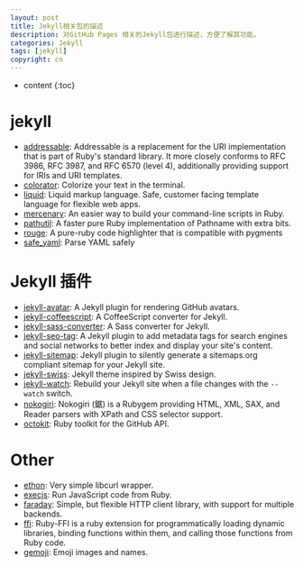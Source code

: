 ```yaml
---
layout: post
title: Jekyll相关包的描述
description: 对GitHub Pages 相关的Jekyll包进行描述，方便了解其功能。
categories: Jekyll
tags: [jekyll]
copyright: cn
---
```


* content
{:toc}

# jekyll

* [addressable](https://github.com/sporkmonger/addressable):  Addressable is a replacement for the URI implementation that is part of Ruby's standard library. It more closely conforms to RFC 3986, RFC 3987, and RFC 6570 (level 4), additionally providing support for IRIs and URI templates.
* [colorator](https://github.com/octopress/colorator):  Colorize your text in the terminal.
* [liquid](https://github.com/Shopify/liquid):  Liquid markup language. Safe, customer facing template language for flexible web apps.
* [mercenary](https://github.com/jekyll/mercenary): An easier way to build your command-line scripts in Ruby.
* [pathutil](https://github.com/envygeeks/pathutil):  A faster pure Ruby implementation of Pathname with extra bits.
* [rouge](https://github.com/jneen/rouge): A pure-ruby code highlighter that is compatible with pygments
* [safe_yaml](https://github.com/dtao/safe_yaml): Parse YAML safely

# Jekyll 插件

* [jekyll-avatar](https://github.com/benbalter/jekyll-avatar): A Jekyll plugin for rendering GitHub avatars.
* [jekyll-coffeescript](https://github.com/jekyll/jekyll-coffeescript): A CoffeeScript converter for Jekyll.
* [jekyll-sass-converter](https://github.com/jekyll/jekyll-sass-converter): A Sass converter for Jekyll.
* [jekyll-seo-tag](https://github.com/jekyll/jekyll-seo-tag): A Jekyll plugin to add metadata tags for search engines and social networks to better index and display your site's content.
* [jekyll-sitemap](https://github.com/jekyll/jekyll-sitemap): Jekyll plugin to silently generate a sitemaps.org compliant sitemap for your Jekyll site.
* [jekyll-swiss](https://github.com/broccolini/swiss): Jekyll theme inspired by Swiss design.
* [jekyll-watch](https://github.com/jekyll/jekyll-watch): Rebuild your Jekyll site when a file changes with the `--watch` switch.
* [nokogiri](https://github.com/sparklemotion/nokogiri): Nokogiri (鋸) is a Rubygem providing HTML, XML, SAX, and Reader parsers with XPath and CSS selector support.
* [octokit](https://github.com/octokit/octokit.rb): Ruby toolkit for the GitHub API.


# Other

* [ethon](https://github.com/typhoeus/ethon): Very simple libcurl wrapper.
* [execjs](https://github.com/rails/execjs): Run JavaScript code from Ruby.
* [faraday](https://github.com/lostisland/faraday): Simple, but flexible HTTP client library, with support for multiple backends.
* [ffi](https://github.com/ffi/ffi): Ruby-FFI is a ruby extension for programmatically loading dynamic libraries, binding functions within them, and calling those functions from Ruby code.
* [gemoji](https://github.com/github/gemoji): Emoji images and names.
